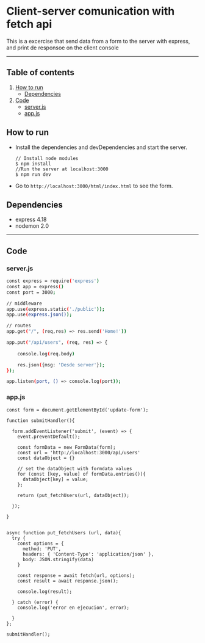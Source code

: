 # Client-server comunication with fetch api

This is a excercise that send data from a form to the server with express, and print de responsoe on the client console

***

## Table of contents

1. [How to run](#how-to-run)
    - [Dependencies](#dependencies)
3. [Code](#code)
    - [server.js](#serverjs)
    - [app.js](#appjs)


## How to run

- Install the dependencies and devDependencies and start the server.

    ```
    // Install node modules
    $ npm install
    //Run the server at localhost:3000
    $ npm run dev
    ```
- Go to `http://localhost:3000/html/index.html` to see the form.

## Dependencies

- express 4.18
- nodemon 2.0

***

## Code

### server.js

```sh
const express = require('express')
const app = express()
const port = 3000;

// middleware
app.use(express.static('./public'));
app.use(express.json());

// routes
app.get("/", (req,res) => res.send('Home!'))

app.put("/api/users", (req, res) => {
    
    console.log(req.body)

    res.json({msg: 'Desde server'});
});

app.listen(port, () => console.log(port));
```

### app.js

```
const form = document.getElementById('update-form');

function submitHandler(){

  form.addEventListener('submit', (event) => {
    event.preventDefault();
  
    const formData = new FormData(form);
    const url = 'http://localhost:3000/api/users'
    const dataObject = {}

    // set the dataObject with formdata values
    for (const [key, value] of formData.entries()){
      dataObject[key] = value;
    };
    
    return (put_fetchUsers(url, dataObject));
  
  });
  
}


async function put_fetchUsers (url, data){
  try {
    const options = {
      method: 'PUT',
      headers: { 'Content-Type': 'application/json' },
      body: JSON.stringify(data)
    } 

    const response = await fetch(url, options);
    const result = await response.json();

    console.log(result);
    
  } catch (error) {
    console.log('error en ejecucion', error);
    
  }
};

submitHandler();
```